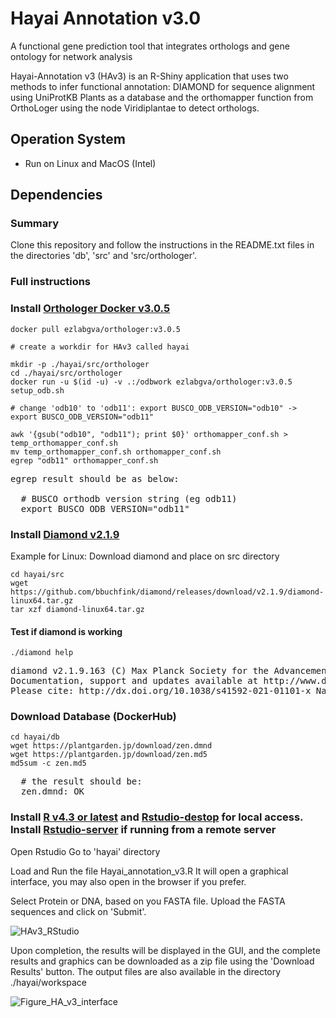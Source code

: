# Hayai Annotation v3.0
A functional gene prediction tool that integrates orthologs and gene ontology for network analysis

Hayai-Annotation v3 (HAv3) is an R-Shiny application that uses two methods to infer functional annotation: DIAMOND for sequence alignment using UniProtKB Plants as a database and the orthomapper function from OrthoLoger using the node Viridiplantae to detect orthologs.

## Operation System
- Run on Linux and MacOS (Intel)

## Dependencies

### Summary 
Clone this repository and follow the instructions in the README.txt files in the directories 'db', 'src' and 'src/orthologer'.


### Full instructions

### Install [Orthologer Docker v3.0.5](https://orthologer.ezlab.org/)

```
docker pull ezlabgva/orthologer:v3.0.5

# create a workdir for HAv3 called hayai

mkdir -p ./hayai/src/orthologer
cd ./hayai/src/orthologer
docker run -u $(id -u) -v .:/odbwork ezlabgva/orthologer:v3.0.5 setup_odb.sh

# change 'odb10' to 'odb11': export BUSCO_ODB_VERSION="odb10" -> export BUSCO_ODB_VERSION="odb11" 

awk '{gsub("odb10", "odb11"); print $0}' orthomapper_conf.sh > temp_orthomapper_conf.sh
mv temp_orthomapper_conf.sh orthomapper_conf.sh
egrep "odb11" orthomapper_conf.sh
```
<pre>
egrep result should be as below:

  # BUSCO orthodb version string (eg odb11)
  export BUSCO_ODB_VERSION="odb11"
</pre>

### Install [Diamond v2.1.9](https://github.com/bbuchfink/diamond/wiki/2.-Installation)
Example for Linux: Download diamond and place on src directory
```
cd hayai/src
wget https://github.com/bbuchfink/diamond/releases/download/v2.1.9/diamond-linux64.tar.gz
tar xzf diamond-linux64.tar.gz
```

#### Test if diamond is working 
```
./diamond help
```
<pre>
diamond v2.1.9.163 (C) Max Planck Society for the Advancement of Science, Benjamin Buchfink, University of Tuebingen
Documentation, support and updates available at http://www.diamondsearch.org
Please cite: http://dx.doi.org/10.1038/s41592-021-01101-x Nature Methods (2021)
</pre>

### Download Database (DockerHub)
```
cd hayai/db
wget https://plantgarden.jp/download/zen.dmnd
wget https://plantgarden.jp/download/zen.md5
md5sum -c zen.md5
```
<pre>
  # the result should be:
  zen.dmnd: OK
</pre>

### Install [R v4.3 or latest](https://cran.rstudio.com/) and [Rstudio-destop](https://posit.co/download/rstudio-desktop/) for local access. Install [Rstudio-server](https://posit.co/download/rstudio-server/) if running from a remote server
Open Rstudio 
Go to 'hayai' directory

Load and Run the file Hayai_annotation_v3.R
It will open a graphical interface, you may also open in the browser if you prefer.

Select Protein or DNA, based on you FASTA file.
Upload the FASTA sequences and click on 'Submit'.


![HAv3_RStudio](https://github.com/aghelfi/HayaiAnnotation/assets/5419143/4e7b647e-39d7-4486-9f88-f2de1629f7df)

Upon completion, the results will be displayed in the GUI, and the complete results and graphics can be downloaded as a zip file using the 'Download Results' button.
The output files are also available in the directory ./hayai/workspace 

![Figure_HA_v3_interface](https://github.com/aghelfi/HayaiAnnotation/assets/5419143/74d9ed33-1f00-45a1-bcbc-18aee4d3054b)

